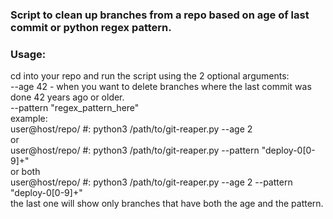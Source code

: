 ### Script to clean up branches from a repo based on age of last commit or python regex pattern.  

### Usage:  
cd into your repo and run the script using the 2 optional arguments:  
--age 42 - when you want to delete branches where the last commit was done 42 years ago or older.  
--pattern "regex_pattern_here"  
example:  
user@host/repo/ #: python3 /path/to/git-reaper.py --age 2  
or  
user@host/repo/ #: python3 /path/to/git-reaper.py --pattern "deploy-0[0-9]+"  
or both  
user@host/repo/ #: python3 /path/to/git-reaper.py --age 2 --pattern "deploy-0[0-9]+"  
the last one will show only branches that have both the age and the pattern.  

